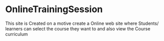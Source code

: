 # OnlineTrainingSession
This site is Created on a motive create a Online web site where Students/ learners can select the course they want to and also view the Course curriculum 
